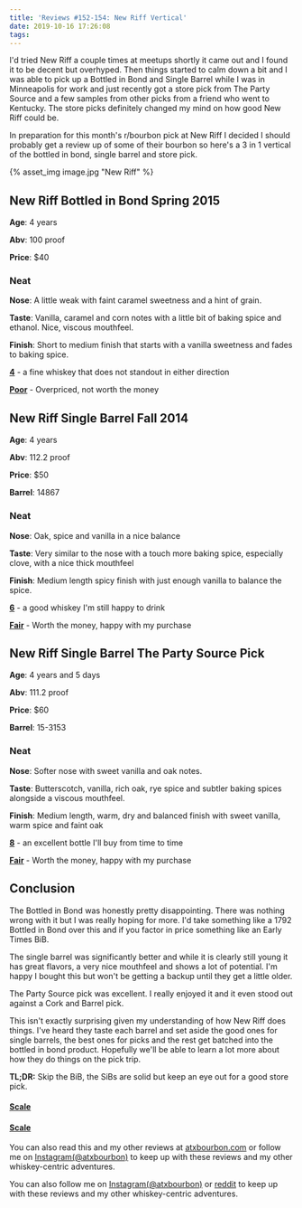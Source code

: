 ```yaml
---
title: 'Reviews #152-154: New Riff Vertical'
date: 2019-10-16 17:26:08
tags:
---
```


I'd tried New Riff a couple times at meetups shortly it came out and I found it to be decent but overhyped. Then things started to calm down a bit and I was able to pick up a Bottled in Bond and Single Barrel while I was in Minneapolis for work and just recently got a store pick from The Party Source and a few samples from other picks from a friend who went to Kentucky. The store picks definitely changed my mind on how good New Riff could be. 

In preparation for this month's r/bourbon pick at New Riff I decided I should probably get a review up of some of their bourbon so here's a 3 in 1 vertical of the bottled in bond, single barrel and store pick.

{% asset_img image.jpg "New Riff" %}

## New Riff Bottled in Bond Spring 2015
**Age**: 4 years

**Abv**: 100 proof

**Price**: $40

### Neat
**Nose**: A little weak with faint caramel sweetness and a hint of grain.

**Taste**: Vanilla, caramel and corn notes with a little bit of baking spice and ethanol. Nice, viscous mouthfeel.

**Finish**: Short to medium finish that starts with a vanilla sweetness and fades to baking spice.

[**4**](https://atxbourbon.com/tags/4/) - a fine whiskey that does not standout in either direction

[**Poor**](https://atxbourbon.com/tags/poor-value/) - Overpriced, not worth the money

## New Riff Single Barrel Fall 2014
**Age**: 4 years

**Abv**: 112.2 proof

**Price**: $50

**Barrel**: 14867 

### Neat
**Nose**: Oak, spice and vanilla in a nice balance

**Taste**: Very similar to the nose with a touch more baking spice, especially clove, with a nice thick mouthfeel

**Finish**: Medium length spicy finish with just enough vanilla to balance the spice.

[**6**](https://atxbourbon.com/tags/6/) - a good whiskey I'm still happy to drink

[**Fair**](https://atxbourbon.com/tags/fair-value/) - Worth the money, happy with my purchase

## New Riff Single Barrel The Party Source Pick
**Age**: 4 years and 5 days

**Abv**: 111.2 proof

**Price**: $60

**Barrel**: 15-3153

### Neat
**Nose**: Softer nose with sweet vanilla and oak notes.

**Taste**: Butterscotch, vanilla, rich oak, rye spice and subtler baking spices alongside a viscous mouthfeel.

**Finish**: Medium length, warm, dry and balanced finish with sweet vanilla, warm spice and faint oak

[**8**](https://atxbourbon.com/tags/8/) - an excellent bottle I'll buy from time to time

[**Fair**](https://atxbourbon.com/tags/fair-value/) - Worth the money, happy with my purchase

## Conclusion

The Bottled in Bond was honestly pretty disappointing. There was nothing wrong with it but I was really hoping for more. I'd take something like a 1792 Bottled in Bond over this and if you factor in price something like an Early Times BiB.

The single barrel was significantly better and while it is clearly still young it has great flavors, a very nice mouthfeel and shows a lot of potential. I'm happy I bought this but won't be getting a backup until they get a little older.

The Party Source pick was excellent. I really enjoyed it and it even stood out against a Cork and Barrel pick.

This isn't exactly surprising given my understanding of how New Riff does things. I've heard they taste each barrel and set aside the good ones for single barrels, the best ones for picks and the rest get batched into the bottled in bond product. Hopefully we'll be able to learn a lot more about how they do things on the pick trip.

**TL;DR:** Skip the BiB, the SiBs are solid but keep an eye out for a good store pick.

#### [Scale](http://atxbourbon.com/Scale/)

#### [Scale](https://www.reddit.com/r/atxbourbon/comments/c9zarn/updated_review_scale/)

You can also read this and my other reviews at [atxbourbon.com](http://atxbourbon.com) or follow me on [Instagram(@atxbourbon)](https://www.instagram.com/atxbourbon/) to keep up with these reviews and my other whiskey-centric adventures.


You can also follow me on [Instagram(@atxbourbon)](https://www.instagram.com/atxbourbon/) or [reddit](https://www.reddit.com/r/atxbourbon/) to keep up with these reviews and my other whiskey-centric adventures.